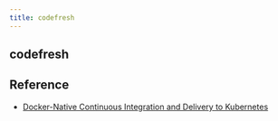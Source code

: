 ```yaml
---
title: codefresh
---
```


## codefresh


## Reference
* [Docker-Native Continuous Integration and Delivery to Kubernetes](https://codefresh.io/)
